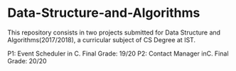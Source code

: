 # Data-Structure-and-Algorithms
This repository consists in two projects submitted for Data Structure and Algorithms(2017/2018), a curricular subject of CS Degree at IST.

P1: Event Scheduler in C. Final Grade: 19/20
P2: Contact Manager inC. Final Grade: 20/20
